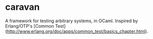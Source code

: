 caravan
=======

A framework for testing arbitrary systems, in OCaml. Inspired by Erlang/OTP's
[Common Test] (http://www.erlang.org/doc/apps/common_test/basics_chapter.html).
